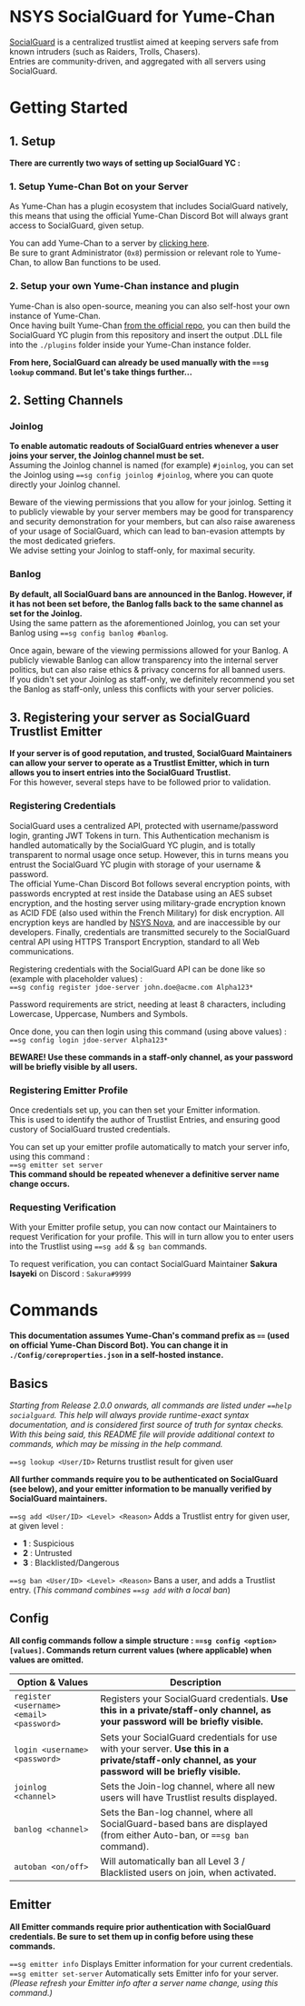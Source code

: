 # NSYS SocialGuard for Yume-Chan

[SocialGuard](https://socialguard.net/) is a centralized trustlist aimed at keeping servers safe from known intruders (such as Raiders, Trolls, Chasers).  
Entries are community-driven, and aggregated with all servers using SocialGuard.



# Getting Started

## 1. Setup

**There are currently two ways of setting up SocialGuard YC :**

### 1. Setup Yume-Chan Bot on your Server
As Yume-Chan has a plugin ecosystem that includes SocialGuard natively, this means that using the official Yume-Chan Discord Bot will always grant access to SocialGuard, given setup.

You can add Yume-Chan to a server by [clicking here](https://discordapp.com/oauth2/authorize?client_id=583412458560159776&scope=bot&permissions=8).  
Be sure to grant Administrator (`0x8`) permission or relevant role to Yume-Chan, to allow Ban functions to be used.

### 2. Setup your own Yume-Chan instance and plugin
Yume-Chan is also open-source, meaning you can also self-host your own instance of Yume-Chan.  
Once having built Yume-Chan [from the official repo](https://github.com/YumeChan-DT/YumeChan), you can then build the SocialGuard YC plugin from this repository and insert the output .DLL file into the ``./plugins`` folder inside your Yume-Chan instance folder.

**From here, SocialGuard can already be used manually with the ``==sg lookup`` command. But let's take things further...**


## 2. Setting Channels

### Joinlog
**To enable automatic readouts of SocialGuard entries whenever a user joins your server, the Joinlog channel must be set.**  
Assuming the Joinlog channel is named (for example) `#joinlog`, you can set the Joinlog using ``==sg config joinlog #joinlog``, where you can quote directly your Joinlog channel.

Beware of the viewing permissions that you allow for your joinlog. Setting it to publicly viewable by your server members may be good for transparency and security demonstration for your members, but can also raise awareness of your usage of SocialGuard, which can lead to ban-evasion attempts by the most dedicated griefers.  
We advise setting your Joinlog to staff-only, for maximal security.

### Banlog
**By default, all SocialGuard bans are announced in the Banlog. However, if it has not been set before, the Banlog falls back to the same channel as set for the Joinlog.**  
Using the same pattern as the aforementioned Joinlog, you can set your Banlog using ``==sg config banlog #banlog``.  

Once again, beware of the viewing permissions allowed for your Banlog. A publicly viewable Banlog can allow transparency into the internal server politics, but can also raise ethics & privacy concerns for all banned users.  
If you didn't set your Joinlog as staff-only, we definitely recommend you set the Banlog as staff-only, unless this conflicts with your server policies.


## 3. Registering your server as SocialGuard Trustlist Emitter

**If your server is of good reputation, and trusted, SocialGuard Maintainers can allow your server to operate as a Trustlist Emitter, which in turn allows you to insert entries into the SocialGuard Trustlist.**  
For this however, several steps have to be followed prior to validation.

### Registering Credentials
SocialGuard uses a centralized API, protected with username/password login, granting JWT Tokens in turn. This Authentication mechanism is handled automatically by the SocialGuard YC plugin, and is totally transparent to normal usage once setup. However, this in turns means you entrust the SocialGuard YC plugin with storage of your username & password.  
The official Yume-Chan Discord Bot follows several encryption points, with passwords encrypted at rest inside the Database using an AES subset encryption, and the hosting server using military-grade encryption known as ACID FDE (also used within the French Military) for disk encryption. All encryption keys are handled by [NSYS Nova](mailto:nova+socialguard@nodsoft.net), and are inaccessible by our developers. 
Finally, credentials are transmitted securely to the SocialGuard central API using HTTPS Transport Encryption, standard to all Web communications.

Registering credentials with the SocialGuard API can be done like so (example with placeholder values) :  
``==sg config register jdoe-server john.doe@acme.com Alpha123*``  

Password requirements are strict, needing at least 8 characters, including Lowercase, Uppercase, Numbers and Symbols.

Once done, you can then login using this command (using above values) :  
``==sg config login jdoe-server Alpha123*``  

**BEWARE! Use these commands in a staff-only channel, as your password will be briefly visible by all users.**  

### Registering Emitter Profile
Once credentials set up, you can then set your Emitter information.  
This is used to identify the author of Trustlist Entries, and ensuring good custory of SocialGuard trusted credentials.

You can set up your emitter profile automatically to match your server info, using this command :  
``==sg emitter set server``  
**This command should be repeated whenever a definitive server name change occurs.**

### Requesting Verification
With your Emitter profile setup, you can now contact our Maintainers to request Verification for your profile. This will in turn allow you to enter users into the Trustlist using ``==sg add`` & ``sg ban`` commands.

To request verification, you can contact SocialGuard Maintainer **Sakura Isayeki** on Discord : ``Sakura#9999``


# Commands
**This documentation assumes Yume-Chan's command prefix as ``==`` (used on official Yume-Chan Discord Bot). You can change it in ``./Config/coreproperties.json`` in a self-hosted instance.**

## Basics

*Starting from Release 2.0.0 onwards, all commands are listed under `==help socialguard`. This help will always provide runtime-exact syntax documentation, and is considered first source of truth for syntax checks.  
With this being said, this README file will provide additional context to commands, which may be missing in the help command.*

``==sg lookup <User/ID>`` Returns trustlist result for given user


**All further commands require you to be authenticated on SocialGuard (see below), and your emitter information to be manually verified by SocialGuard maintainers.**

``==sg add <User/ID> <Level> <Reason>`` Adds a Trustlist entry for given user, at given level :
 - **1** : Suspicious
 - **2** : Untrusted
 - **3** : Blacklisted/Dangerous

``==sg ban <User/ID> <Level> <Reason>`` Bans a user, and adds a Trustlist entry. (*This command combines ``==sg add`` with a local ban*)


## Config 
**All config commands follow a simple structure : ``==sg config <option> [values]``. Commands return current values (where applicable) when values are omitted.**

| Option & Values | Description |
| --- | --- |
| ``register <username> <email> <password>`` | Registers your SocialGuard credentials. __Use this in a private/staff-only channel, as your password will be briefly visible.__ |
| ``login <username> <password>`` | Sets your SocialGuard credentials for use with your server. __Use this in a private/staff-only channel, as your password will be briefly visible.__ | 
| ``joinlog <channel>``| Sets the Join-log channel, where all new users will have Trustlist results displayed. |
| ``banlog <channel>`` | Sets the Ban-log channel, where all SocialGuard-based bans are displayed (from either Auto-ban, or ``==sg ban`` command). |
| ``autoban <on/off>`` | Will automatically ban all Level 3 / Blacklisted users on join, when activated. |


## Emitter
**All Emitter commands require prior authentication with SocialGuard credentials. Be sure to set them up in config before using these commands.**

``==sg emitter info`` Displays Emitter information for your current credentials.  
``==sg emitter set-server`` Automatically sets Emitter info for your server. *(Please refresh your Emitter info after a server name change, using this command.)*  
